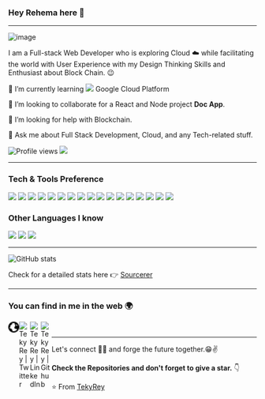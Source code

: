 ### Hey Rehema here 👋

---
![image](https://user-images.githubusercontent.com/69511010/178117531-91117230-78a4-4d9e-ba08-b5f658bf50c7.png)


I am a Full-stack Web Developer who is exploring Cloud :cloud: while facilitating the world with User Experience with my Design Thinking Skills and Enthusiast about Block Chain. :wink:
 
 
 🌱 I’m currently learning <img src="http://img.shields.io/badge/-4285F4?style=flat&logo=google%20cloud&logoColor=white"> Google Cloud Platform
 
 
 👯 I’m looking to collaborate for a React and Node project **Doc App**.
 
 🤔 I’m looking for help with Blockchain.
 
 💬 Ask me about Full Stack Development, Cloud, and any Tech-related stuff.


![Profile views](https://gpvc.arturio.dev/TekyRey)  <img src="https://img.shields.io/github/followers/TekyRey?label=Follow" style=" float:left, margin-right:10px" />


---


### Tech & Tools Preference

<img src = "https://img.shields.io/badge/-HTML5-E34F26?style=flat&logo=html5&logoColor=white"> <img src = "https://img.shields.io/badge/-CSS3-1572B6?style=flat&logo=css3&logoColor=white">
<img src="https://img.shields.io/badge/-Bootstrap-563D7C?style=flat&logo=bootstrap&logoColor=white">
<img src="https://img.shields.io/badge/-JavaScript-eed718?style=flat&logo=javascript&logoColor=ffffff">
<img src="https://img.shields.io/badge/-Sass-cc6699?style=flat&logo=sass&logoColor=ffffff">
<img src="https://img.shields.io/badge/-React-000000?style=flat&logo=react&logoColor=00c8ff">
<img src="https://img.shields.io/badge/-MongoDB-4DB33D?style=flat&logo=mongodb&logoColor=FFFFFF">
<img src="https://img.shields.io/badge/-GraphQL-e535ab?style=flat&logo=graphql&logoColor=FFFFFF">
<img src="https://img.shields.io/badge/-MySQL-F29111?style=flat&logo=mysql&logoColor=FFFFFF">
<img src="https://img.shields.io/badge/-Express.js-787878?style=flat">
<img src="https://img.shields.io/badge/-Node.js-3C873A?style=flat&logo=Node.js&logoColor=white">
<img src="http://img.shields.io/badge/-Google%20Cloud%20Platform-4285F4?style=flat&logo=google%20cloud&logoColor=white">
<img src="http://img.shields.io/badge/-Git-F1502F?style=flat&logo=git&logoColor=FFFFFF">
<img src="http://img.shields.io/badge/-Github-000000?style=flat&logo=github&logoColor=FFFFFF">
<img src="http://img.shields.io/badge/-VS%20Code-007ACC?style=flat&logo=visual%20studio%20code&logoColor=white">
<img src="http://img.shields.io/badge/-Heroku-430098?style=flat&logo=heroku&logoColor=white">
<img src="http://img.shields.io/badge/-Vercel-black?style=flat&logo=vercel&logoColor=white">

### Other Languages I know
<img src="http://img.shields.io/badge/-Java-F89820?style=flat&logo=java&logoColor=white"> <img src="https://img.shields.io/badge/-C%20&%20C++-659ad2?style=flat&logo=c%2B%2B&logoColor=ffffff"> <img src="https://img.shields.io/badge/-Ruby-black?style=flat&logo=python&logoColor=white"> 

---

![GitHub stats](https://github-readme-stats.vercel.app/api?username=TekyRey&show_icons=true&hide_border=true)

Check for a detailed stats here :point_right: [Sourcerer](https://sourcerer.io/TekyRey)

---


### You can find in me in the web 🌍
[<img align="left" alt="TekyRey" width="22px" src="https://raw.githubusercontent.com/iconic/open-iconic/master/svg/globe.svg" />][website]
[<img align="left" alt="TekyRey | Twitter" width="22px" src="https://cdn.jsdelivr.net/npm/simple-icons@v3/icons/twitter.svg" />][twitter]
[<img align="left" alt="TekyRey | LinkedIn" width="22px" src="https://cdn.jsdelivr.net/npm/simple-icons@v3/icons/linkedin.svg" />][linkedin]
[<img align="left" alt="TekyRey | Github" width="22px" src="https://cdn.jsdelivr.net/npm/simple-icons@v3/icons/github.svg" />][github]

<br/>

---

Let's connect 👨‍💻 and forge the future together.😁✌

**Check the Repositories and don't forget to give a star.** 👇

:star: From [TekyRey](https://github.com/TekyRey)

[website]: https://TekyRey.github.io/Portfolio
[twitter]: https://twitter.com/RehemaMwaka1
[linkedin]: https://www.linkedin.com/mwlite/in/rehema-mwaka-48a1801ab
[github]: https://www.github.com/TekyRey

